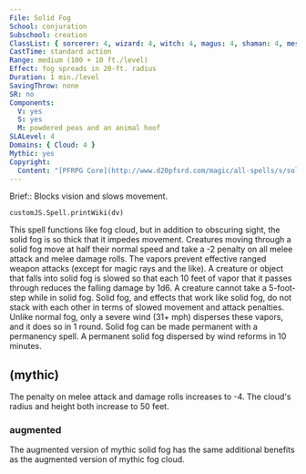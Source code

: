 ```yaml
---
File: Solid Fog
School: conjuration
Subschool: creation
ClassList: { sorcerer: 4, wizard: 4, witch: 4, magus: 4, shaman: 4, mesmerist: 4, spiritualist: 4, unchained summoner: 4 }
CastTime: standard action
Range: medium (100 + 10 ft./level)
Effect: fog spreads in 20-ft. radius
Duration: 1 min./level
SavingThrow: none
SR: no
Components:
  V: yes
  S: yes
  M: powdered peas and an animal hoof
SLALevel: 4
Domains: { Cloud: 4 }
Mythic: yes
Copyright:
  Content: "[PFRPG Core](http://www.d20pfsrd.com/magic/all-spells/s/solid-fog)"
---
```

Brief:: Blocks vision and slows movement.

```dataviewjs
customJS.Spell.printWiki(dv)
```

This spell functions like fog cloud, but in addition to obscuring sight, the solid fog is so thick that it impedes movement.  Creatures moving through a solid fog move at half their normal speed and take a -2 penalty on all melee attack and melee damage rolls. The vapors prevent effective ranged weapon attacks (except for magic rays and the like). A creature or object that falls into solid fog is slowed so that each 10 feet of vapor that it passes through reduces the falling damage by 1d6. A creature cannot take a 5-foot-step while in solid fog. Solid fog, and effects that work like solid fog, do not stack with each other in terms of slowed movement and attack penalties.  Unlike normal fog, only a severe wind (31+ mph) disperses these vapors, and it does so in 1 round.  Solid fog can be made permanent with a permanency spell. A permanent solid fog dispersed by wind reforms in 10 minutes.


## (mythic)

The penalty on melee attack and damage rolls increases to -4. The cloud's radius and height both increase to 50 feet.


### augmented

The augmented version of mythic solid fog has the same additional benefits as the augmented version of mythic fog cloud.
